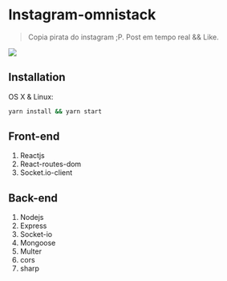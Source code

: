 # Instagram-omnistack
> Copia pirata do instagram ;P.
Post em tempo real && Like.

![](Instagram-v2.gif)

## Installation

OS X & Linux:

```sh
yarn install && yarn start
```

## Front-end

1. Reactjs
2. React-routes-dom
3. Socket.io-client

## Back-end
1. Nodejs
2. Express
3. Socket-io
4. Mongoose
5. Multer
6. cors
7. sharp
